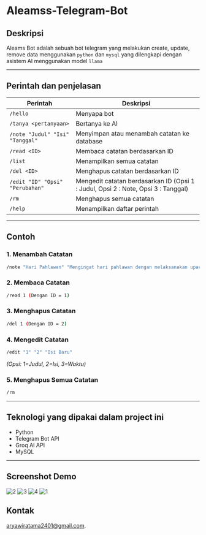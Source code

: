 # Aleamss-Telegram-Bot

## Deskripsi
Aleams Bot adalah sebuah bot telegram yang melakukan create, update, remove data menggunakan `python` dan `mysql` yang dilengkapi dengan asistem AI menggunakan model `llama`

---


## Perintah dan penjelasan

| Perintah | Deskripsi |
|----------|-------------|
| `/hello` | Menyapa bot |
| `/tanya <pertanyaan>` | Bertanya ke AI |
| `/note "Judul" "Isi" "Tanggal"` | Menyimpan atau menambah catatan ke database |
| `/read <ID>` | Membaca catatan berdasarkan ID |
| `/list` | Menampilkan semua catatan |
| `/del <ID>` | Menghapus catatan berdasarkan ID |
| `/edit "ID" "Opsi" "Perubahan"` | Mengedit catatan berdasarkan ID (Opsi 1 : Judul, Opsi 2 : Note, Opsi 3 : Tanggal) |
| `/rm` | Menghapus semua catatan |
| `/help` | Menampilkan daftar perintah |

---

## Contoh

### 1. Menambah Catatan
```bash
/note "Hari Pahlawan" "Mengingat hari pahlawan dengan melaksanakan upacara bendera" "2024-11-10"
```
### 2. Membaca Catatan
```bash
/read 1 (Dengan ID = 1)
```
### 3. Menghapus Catatan
```bash
/del 1 (Dengan ID = 2)
```
### 4. Mengedit Catatan
```bash
/edit "1" "2" "Isi Baru"
```
_(Opsi: 1=Judul, 2=Isi, 3=Waktu)_

### 5. Menghapus Semua Catatan
```bash
/rm
```

---

## Teknologi yang dipakai dalam project ini
- Python
- Telegram Bot API
- Groq AI API
- MySQL

---

## Screenshot Demo
![2](/ss/2.jpeg)
![3](/ss/3.jpeg)
![4](/ss/4.jpeg)
![1](/ss/1.jpeg)

## Kontak
[aryawiratama2401@gmail.com](mailto:aryawiratama2401@gmail.com).

